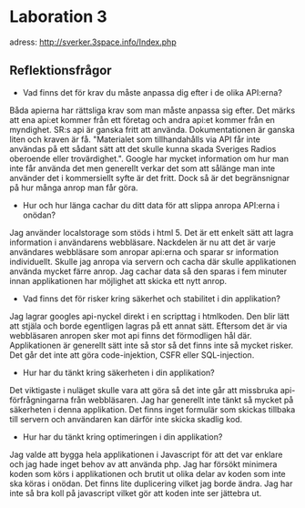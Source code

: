 # Laboration 3

adress: http://sverker.3space.info/Index.php

## Reflektionsfrågor

* Vad finns det för krav du måste anpassa dig efter i de olika API:erna?

Båda apierna har rättsliga krav som man måste anpassa sig efter. Det märks att ena api:et kommer från ett företag och andra api:et kommer från en myndighet. SR:s api är ganska fritt att använda. Dokumentationen är ganska liten och kraven är få. "Materialet som tillhandahålls via API får inte användas på ett sådant sätt att det skulle kunna skada Sveriges Radios oberoende eller trovärdighet.". Google har mycket information om hur man inte får använda det men generellt verkar det som att sålänge man inte använder det i kommersiellt syfte är det fritt. Dock så är det begränsnignar på hur många anrop man får göra. 

* Hur och hur länga cachar du ditt data för att slippa anropa API:erna i onödan?

Jag använder localstorage som stöds i html 5. Det är ett enkelt sätt att lagra information i användarens webbläsare. Nackdelen är nu att det är varje användares webbläsare som anropar api:erna och sparar sr information individuellt. Skulle jag anropa via servern och cacha där skulle applikationen använda mycket färre anrop. Jag cachar data så den sparas i fem minuter innan applikationen har möjlighet att skicka ett nytt anrop.

* Vad finns det för risker kring säkerhet och stabilitet i din applikation? 

Jag lagrar googles api-nyckel direkt i en scripttag i htmlkoden. Den blir lätt att stjäla och borde egentligen lagras på ett annat sätt. Eftersom det är via webbläsaren anropen sker mot api finns det förmodligen hål där. Applikationen är generellt sätt inte så stor så det finns inte så mycket risker. Det går det inte att göra code-injektion, CSFR eller SQL-injection. 

* Hur har du tänkt kring säkerheten i din applikation?

Det viktigaste i nuläget skulle vara att göra så det inte går att missbruka api-förfrågningarna från webbläsaren. Jag har generellt inte tänkt så mycket på säkerheten i denna applikation. Det finns inget formulär som skickas tillbaka till servern och användaren kan därför inte skicka skadlig kod.

* Hur har du tänkt kring optimeringen i din applikation?

Jag valde att bygga hela applikationen i Javascript för att det var enklare och jag hade inget behov av att använda php. Jag har försökt minimera koden som körs i applikationen och brutit ut olika delar av koden som inte ska köras i onödan. Det finns lite duplicering vilket jag borde ändra. Jag har inte så bra koll på javascript vilket gör att koden inte ser jättebra ut. 
